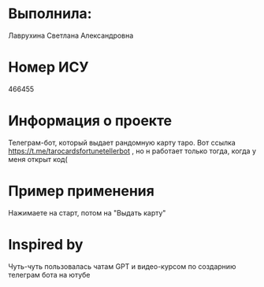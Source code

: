 # Выполнила:
Лаврухина Светлана Александровна
# Номер ИСУ
466455
# Информация о проекте
Телеграм-бот, который выдает рандомную карту таро. Вот ссылка https://t.me/tarocardsfortunetellerbot , но н работает только тогда, когда у меня открыт код(
# Пример применения
Нажимаете на старт, потом на "Выдать карту"
# Inspired by
Чуть-чуть пользовалась чатам GPT и видео-курсом по создарнию телеграм бота на ютубе
